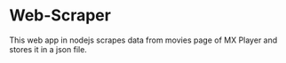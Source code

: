 # Web-Scraper
This web app in nodejs scrapes data from movies page of MX Player and stores it in a json file.
